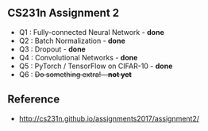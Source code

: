 ## CS231n Assignment 2
* Q1 : Fully-connected Neural Network - **done**
* Q2 : Batch Normalization - **done**
* Q3 : Dropout - **done**
* Q4 : Convolutional Networks - **done**
* Q5 : PyTorch / TensorFlow on CIFAR-10 - **done**
* Q6 : ~~Do something extra! - **not yet**~~

## Reference
* http://cs231n.github.io/assignments2017/assignment2/